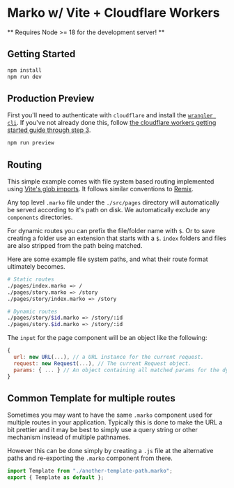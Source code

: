 Marko w/ Vite + Cloudflare Workers
==================================

** Requires Node >= 18 for the development server! **

## Getting Started
```bash
npm install
npm run dev
```

## Production Preview
First you'll need to authenticate with `cloudflare` and install the [`wrangler cli`](https://developers.cloudflare.com/workers/cli-wrangler). If you've not already done this, follow [the cloudflare workers getting started guide through step 3](https://developers.cloudflare.com/workers/get-started/guide#3-configure-the-workers-cli).

```bash
npm run preview
```

## Routing
This simple example comes with file system based routing implemented using [Vite's glob imports](https://vitejs.dev/guide/features.html#glob-import). It follows similar conventions to [Remix](https://remix.run/docs/en/v1/guides/routing#review).

Any top level `.marko` file under the `./src/pages` directory will automatically be served according to it's path on disk.
We automatically exclude any `components` directories.

For dynamic routes you can prefix the file/folder name with `$`. Or to save creating a folder use an extension that starts with a `$`.
`index` folders and files are also stripped from the path being matched.

Here are some example file system paths, and what their route format ultimately becomes.

```bash
# Static routes
./pages/index.marko => /
./pages/story.marko => /story
./pages/story/index.marko => /story

# Dynamic routes
./pages/story/$id.marko => /story/:id
./pages/story.$id.marko => /story/:id
```

The `input` for the page component will be an object like the following:

```js
{
  url: new URL(...), // a URL instance for the current request.
  request: new Request(...), // The current Request object.
  params: { ... } // An object containing all matched params for the dynamic paths.
}
```

## Common Template for multiple routes
Sometimes you may want to have the same `.marko` component used for multiple routes in your application.
Typically this is done to make the URL a bit prettier and it may be best to simply use a query string or other mechanism instead of multiple pathnames.

However this can be done simply by creating a `.js` file at the alternative paths and re-exporting the `.marko` component from there.

```js
import Template from "./another-template-path.marko";
export { Template as default };
```

